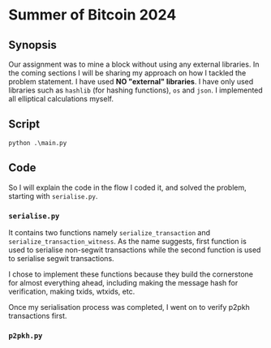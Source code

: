 # Summer of Bitcoin 2024

## Synopsis

Our assignment was to mine a block without using any external libraries. In the coming sections I will be sharing my approach on how I tackled the problem statement. I have used **NO "external" libraries**. I have only used libraries such as `hashlib` (for hashing functions), `os` and `json`. I implemented all elliptical calculations myself.

## Script

```
python .\main.py

```

## Code

So I will explain the code in the flow I coded it, and solved the problem, starting with `serialise.py`.

### `serialise.py`

It contains two functions namely `serialize_transaction` and `serialize_transaction_witness`. As the name suggests, first function is used to serialise non-segwit transactions while the second function is used to serialise segwit transactions.

I chose to implement these functions because they build the cornerstone for almost everything ahead, including making the message hash for verification, making txids, wtxids, etc.

Once my serialisation process was completed, I went on to verify p2pkh transactions first.

### `p2pkh.py`

